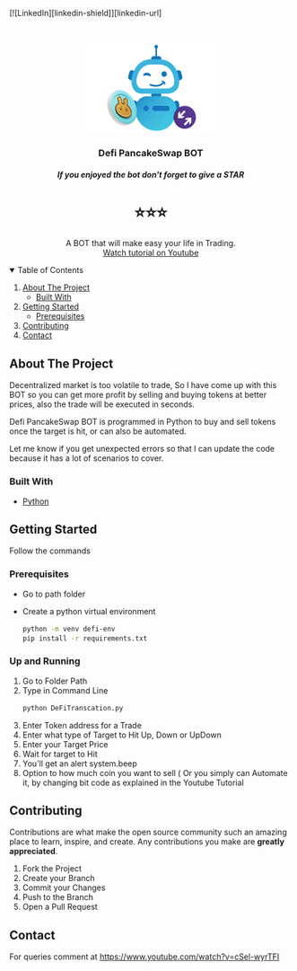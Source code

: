 [![LinkedIn][linkedin-shield]][linkedin-url]


<!-- PROJECT LOGO -->
<br />
<p align="center">
  <a href="#">
    <img src="images/Defi_PancakeBot.png" alt="Logo" width="230" height="160">
  </a>

  <h3 align="center">Defi PancakeSwap BOT</h3>
  <h5 align="center"> If you enjoyed the bot don't forget to give a STAR</h5> <h1 align="center">⭐️⭐️⭐️</h1> 
  <p align="center">
    A BOT that will make easy your life in Trading.
    <br />
    <a href="https://www.youtube.com/watch?v=cSel-wyrTFI">Watch tutorial on Youtube</a>
   <!-- <a href="https://www.dailymotion.com/video/k4eas3yz9wFXruxd3aG">Watch tutorial Link 1</a><br> -->
   <!-- <a href="https://vimeo.com/604882001">Watch tutorial Link 2</a> -->
    <br>
    <!-- <b> Password 1234 </b> -->
    <!-- <a href="https://www.youtube.com/watch?v=cSel-wyrTFI">Watch tutorial on Youtube</a> -->
  </p>
</p>



<!-- TABLE OF CONTENTS -->
<details open="open">
  <summary>Table of Contents</summary>
  <ol>
    <li>
      <a href="#about-the-project">About The Project</a>
      <ul>
        <li><a href="#built-with">Built With</a></li>
      </ul>
    </li>
    <li>
      <a href="#getting-started">Getting Started</a>
      <ul>
        <li><a href="#prerequisites">Prerequisites</a></li>
      </ul>
    </li>
    <li><a href="#contributing">Contributing</a></li>
    <li><a href="#contact">Contact</a></li>
  </ol>
</details>




<!-- ABOUT THE PROJECT -->
## About The Project

Decentralized market is too volatile to trade, So I have come up with this BOT so you can get more profit by selling and buying tokens at better prices, also the trade will be executed in seconds.

Defi PancakeSwap BOT is programmed in Python to buy and sell tokens once the target is hit, or can also be automated.

Let me know if you get unexpected errors so that I can update the code because it has a lot of scenarios to cover.

### Built With

* [Python](https://www.python.org/)



<!-- GETTING STARTED -->
## Getting Started

Follow the commands

### Prerequisites
* Go to path folder

* Create a python virtual environment
  ```sh
  python -m venv defi-env
  pip install -r requirements.txt
  ```

### Up and Running

1. Go to Folder Path
2. Type in Command Line
   ```sh
   python DeFiTranscation.py
   ```
3. Enter Token address for a Trade
4. Enter what type of Target to Hit Up, Down or UpDown
5. Enter your Target Price
6. Wait for target to Hit
7. You'll get an alert system.beep
8. Option to how much coin you want to sell ( Or you simply can Automate it, by changing bit code as explained in the Youtube Tutorial

<!-- CONTRIBUTING -->
## Contributing

Contributions are what make the open source community such an amazing place to learn, inspire, and create. Any contributions you make are **greatly appreciated**.

1. Fork the Project
2. Create your Branch
3. Commit your Changes
4. Push to the Branch
5. Open a Pull Request


<!-- CONTACT -->
## Contact

For queries comment at  https://www.youtube.com/watch?v=cSel-wyrTFI
<!-- #### If you enjoyed the bot do give a Star ⭐️ :) -->


